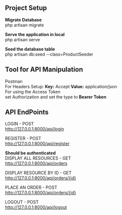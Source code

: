 

## Project Setup
<b>Migrate Database</b><br>
php artisan migrate

<b>Serve the application in local</b><br>
php artisan serve

<b>Seed the database table</b><br>
php artisan db:seed --class=ProductSeeder


## Tool for API Manipulation 
Postman <br>
For Headers Setup: <b>Key:</b> Accept <b>Value:</b> application/json
<br>
For using the Access Token <br>
set Authorization and set the type to <b>Bearer Token</b>
    

## API EndPoints
LOGIN - POST <br>
http://127.0.0.1:8000/api/login

REGISTER - POST <br>
http://127.0.0.1:8000/api/register

<b>Should be authenticated</b> <br>
DISPLAY ALL RESOURCES - GET <br>
http://127.0.0.1:8000/api/orders 

DISPLAY RESOURCE BY ID - GET <br>
http://127.0.0.1:8000/api/orders/{id}  

PLACE AN ORDER - POST <br>
http://127.0.0.1:8000/api/orders/{id} 

LOGOUT - POST <br>
http://127.0.0.1:8000/api/logout

